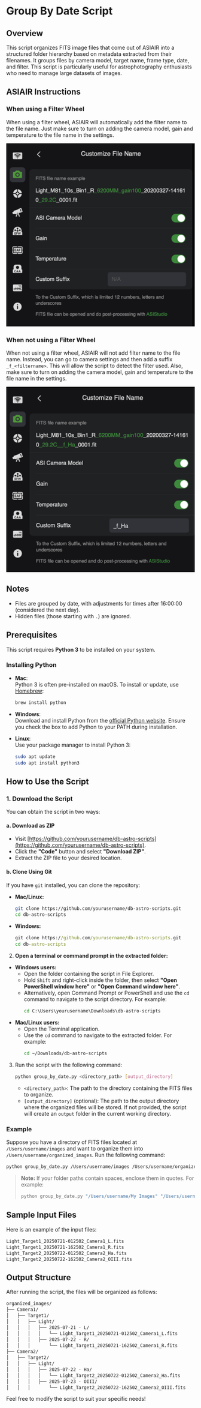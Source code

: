 # Group By Date Script

## Overview

This script organizes FITS image files that come out of ASIAIR into a structured folder hierarchy based on metadata extracted from their filenames. It groups files by camera model, target name, frame type, date, and filter. This script is particularly useful for astrophotography enthusiasts who need to manage large datasets of images.

## ASIAIR Instructions

### When using a Filter Wheel

When using a filter wheel, ASIAIR will automatically add the filter name to the file name. Just make sure to turn on adding the camera model, gain and temperature to the file name in the settings.

![Screenshot of ASIAIR camera setting using the filter wheel](images/with_filter_wheel.png "Application UI")

### When not using a Filter Wheel

When not using a filter wheel, ASIAIR will not add filter name to the file name. Instead, you can go to camera settings and then add a suffix `_f_<filtername>`. This will allow the script to detect the filter used. Also, make sure to turn on adding the camera model, gain and temperature to the file name in the settings.

![Screenshot of ASIAIR camera setting when not using the filter wheel](images/without_filter_wheel.png "Application UI")

## Notes

- Files are grouped by date, with adjustments for times after 16:00:00 (considered the next day).
- Hidden files (those starting with `.`) are ignored.

## Prerequisites

This script requires **Python 3** to be installed on your system.

### Installing Python

- **Mac**:  
  Python 3 is often pre-installed on macOS. To install or update, use [Homebrew](https://brew.sh/):

  ```bash
  brew install python
  ```

- **Windows**:  
  Download and install Python from the [official Python website](https://www.python.org/downloads/). Ensure you check the box to add Python to your PATH during installation.

- **Linux**:  
  Use your package manager to install Python 3:
  ```bash
  sudo apt update
  sudo apt install python3
  ```

## How to Use the Script

### 1. Download the Script

You can obtain the script in two ways:

#### a. Download as ZIP

- Visit [https://github.com/yourusername/db-astro-scripts](https://github.com/yourusername/db-astro-scripts).
- Click the **"Code"** button and select **"Download ZIP"**.
- Extract the ZIP file to your desired location.

#### b. Clone Using Git

If you have `git` installed, you can clone the repository:

- **Mac/Linux:**

  ```bash
  git clone https://github.com/yourusername/db-astro-scripts.git
  cd db-astro-scripts
  ```

- **Windows:**
  ```cmd
  git clone https://github.com/yourusername/db-astro-scripts.git
  cd db-astro-scripts
  ```

2. **Open a terminal or command prompt in the extracted folder:**

- **Windows users:**
  - Open the folder containing the script in File Explorer.
  - Hold `Shift` and right-click inside the folder, then select **"Open PowerShell window here"** or **"Open Command window here"**.
  - Alternatively, open Command Prompt or PowerShell and use the `cd` command to navigate to the script directory. For example:
    ```cmd
    cd C:\Users\yourusername\Downloads\db-astro-scripts
    ```
- **Mac/Linux users:**
  - Open the Terminal application.
  - Use the `cd` command to navigate to the extracted folder. For example:
    ```bash
    cd ~/Downloads/db-astro-scripts
    ```

3. Run the script with the following command:
   ```bash
   python group_by_date.py <directory_path> [output_directory]
   ```
   - `<directory_path>`: The path to the directory containing the FITS files to organize.
   - `[output_directory]` (optional): The path to the output directory where the organized files will be stored. If not provided, the script will create an `output` folder in the current working directory.

### Example

Suppose you have a directory of FITS files located at `/Users/username/images` and want to organize them into `/Users/username/organized_images`. Run the following command:

```bash
python group_by_date.py /Users/username/images /Users/username/organized_images
```

> **Note:** If your folder paths contain spaces, enclose them in quotes. For example:
>
> ```bash
> python group_by_date.py "/Users/username/My Images" "/Users/username/organized images"
> ```

## Sample Input Files

Here is an example of the input files:

```
Light_Target1_20250721-012502_Camera1_L.fits
Light_Target1_20250721-162502_Camera1_R.fits
Light_Target2_20250722-012502_Camera2_Ha.fits
Light_Target2_20250722-162502_Camera2_OIII.fits
```

## Output Structure

After running the script, the files will be organized as follows:

```
organized_images/
├── Camera1/
│   ├── Target1/
│   │   ├── Light/
│   │   │   ├── 2025-07-21 - L/
│   │   │   │   └── Light_Target1_20250721-012502_Camera1_L.fits
│   │   │   ├── 2025-07-22 - R/
│   │   │       └── Light_Target1_20250721-162502_Camera1_R.fits
├── Camera2/
│   ├── Target2/
│   │   ├── Light/
│   │   │   ├── 2025-07-22 - Ha/
│   │   │   │   └── Light_Target2_20250722-012502_Camera2_Ha.fits
│   │   │   ├── 2025-07-23 - OIII/
│   │   │       └── Light_Target2_20250722-162502_Camera2_OIII.fits
```

Feel free to modify the script to suit your specific needs!
